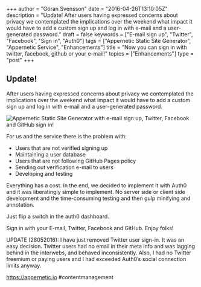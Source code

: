 +++
author = "Göran Svensson"
date = "2016-04-26T13:10:05Z"
description = "Update! After users having expressed concerns about privacy we contemplated the implications over the weekend what impact it would have to add a custom sign up and log in with e-mail and a user-generated password."
draft = false
keywords = ["E-mail sign up", "Twitter", "Facebook", "Sign in", "Auth0"]
tags = ["Appernetic Static Site Generator", "Appernetic Service", "Enhancements"]
title = "Now you can sign in with twitter, facebook, github or your e-mail!"
topics = ["Enhancements"]
type = "post"
+++
## Update!

After users having expressed concerns about privacy we contemplated the implications over the weekend what impact it would have to add a custom sign up and log in with e-mail and a user-generated password.  

![Appernetic Static Site Generator with e-mail sign up, Twitter, Facebook and GitHub sign in!][1]

For us and the service there is the problem with:

* Users that are not verified signing up
* Maintaining a user database
* Users that are not following GitHub Pages policy
* Sending out verification e-mail to users
* Developing and testing

Everything has a cost. In the end, we decided to implement it with Auth0 and it was liberatingly simple to implement. No server side or client side development and the time-consuming testing and then gulp minifying and annotation. 

Just flip a switch in the auth0 dashboard.


Sign in with your E-mail, Twitter, Facebook and GitHub.  Enjoy folks!

UPDATE (28052016): I have just removed Twitter user sign-in. It was an easy decision. Twitter users had no email in their meta info and was lagging behind in the interwebs, and behaved inconsistently. Also, I had no Twitter freemium or paying users and I had exceeded Auth0’s social connection limits anyway.

https://appernetic.io #contentmanagement


  [1]: https://res.cloudinary.com/appernetic/v1461667876/bvzstocens1wcwu3vba1
